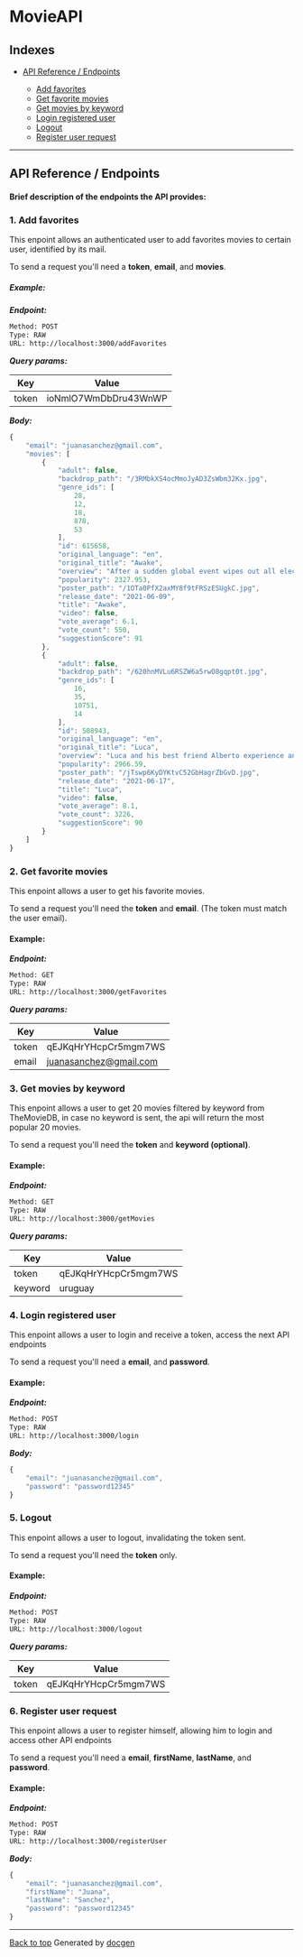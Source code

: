 
# MovieAPI

## Indexes

* [API Reference / Endpoints](#api-reference--endpoints)

  * [Add favorites](#1-add-favorites)
  * [Get favorite movies](#2-get-favorite-movies)
  * [Get movies by keyword](#3-get-movies-by-keyword)
  * [Login registered user](#4-login-registered-user)
  * [Logout](#5-logout)
  * [Register user request](#6-register-user-request)


--------


## API Reference / Endpoints

#### Brief description of the endpoints the API provides:

### 1. Add favorites


This enpoint allows an authenticated user to add favorites movies to certain user, identified by its mail.

To send a request you'll need a **token**, **email**, and **movies**.

##### Example:


***Endpoint:***

```bash
Method: POST
Type: RAW
URL: http://localhost:3000/addFavorites
```



***Query params:***

| Key | Value |
| --- | ------|
| token | ioNmlO7WmDbDru43WnWP |



***Body:***

```js        
{
    "email": "juanasanchez@gmail.com",
    "movies": [
        {
            "adult": false,
            "backdrop_path": "/3RMbkXS4ocMmoJyAD3ZsWbm32Kx.jpg",
            "genre_ids": [
                28,
                12,
                18,
                878,
                53
            ],
            "id": 615658,
            "original_language": "en",
            "original_title": "Awake",
            "overview": "After a sudden global event wipes out all electronics and takes away humankind’s ability to sleep, chaos quickly begins to consume the world. Only Jill, an ex-soldier with a troubled past, may hold the key to a cure in the form of her own daughter. The question is, can Jill safely deliver her daughter and save the world before she herself loses her mind.",
            "popularity": 2327.953,
            "poster_path": "/1OTa0PfX2axMY8f9tFRSzESUgkC.jpg",
            "release_date": "2021-06-09",
            "title": "Awake",
            "video": false,
            "vote_average": 6.1,
            "vote_count": 550,
            "suggestionScore": 91
        },
        {
            "adult": false,
            "backdrop_path": "/620hnMVLu6RSZW6a5rwO8gqpt0t.jpg",
            "genre_ids": [
                16,
                35,
                10751,
                14
            ],
            "id": 508943,
            "original_language": "en",
            "original_title": "Luca",
            "overview": "Luca and his best friend Alberto experience an unforgettable summer on the Italian Riviera. But all the fun is threatened by a deeply-held secret: they are sea monsters from another world just below the water’s surface.",
            "popularity": 2966.59,
            "poster_path": "/jTswp6KyDYKtvC52GbHagrZbGvD.jpg",
            "release_date": "2021-06-17",
            "title": "Luca",
            "video": false,
            "vote_average": 8.1,
            "vote_count": 3226,
            "suggestionScore": 90
        }
    ]
}
```



### 2. Get favorite movies


This enpoint allows a user to get his favorite movies.

To send a request you'll need the **token** and **email**. (The token must match the user email).

#### Example:


***Endpoint:***

```bash
Method: GET
Type: RAW
URL: http://localhost:3000/getFavorites
```



***Query params:***

| Key | Value |
| --- | ------|
| token | qEJKqHrYHcpCr5mgm7WS |
| email | juanasanchez@gmail.com |



### 3. Get movies by keyword


This enpoint allows a user to get 20 movies filtered by keyword from TheMovieDB, in case no keyword is sent, the api will return the most popular 20 movies. 

To send a request you'll need the **token** and **keyword (optional)**.


#### Example:


***Endpoint:***

```bash
Method: GET
Type: RAW
URL: http://localhost:3000/getMovies
```



***Query params:***

| Key | Value |
| --- | ------|
| token | qEJKqHrYHcpCr5mgm7WS |
| keyword | uruguay |



### 4. Login registered user


This enpoint allows a user to login and receive a token, access the next API endpoints

To send a request you'll need a **email**, and **password**.

#### Example:


***Endpoint:***

```bash
Method: POST
Type: RAW
URL: http://localhost:3000/login
```



***Body:***

```js        
{
    "email": "juanasanchez@gmail.com",
    "password": "password12345"
}
```



### 5. Logout


This enpoint allows a user to logout, invalidating the token sent.

To send a request you'll need the **token** only.

#### Example:


***Endpoint:***

```bash
Method: POST
Type: RAW
URL: http://localhost:3000/logout
```



***Query params:***

| Key | Value |
| --- | ------|
| token | qEJKqHrYHcpCr5mgm7WS |



### 6. Register user request


This enpoint allows a user to register himself, allowing him to login and access other API endpoints

To send a request you'll need a **email**, **firstName**, **lastName**, and **password**.

#### Example:


***Endpoint:***

```bash
Method: POST
Type: RAW
URL: http://localhost:3000/registerUser
```



***Body:***

```js        
{
    "email": "juanasanchez@gmail.com",
    "firstName": "Juana",
    "lastName": "Sanchez",
    "password": "password12345"
}
```



---
[Back to top](#api-reference--endpoints)
Generated by [docgen](https://github.com/thedevsaddam/docgen)
